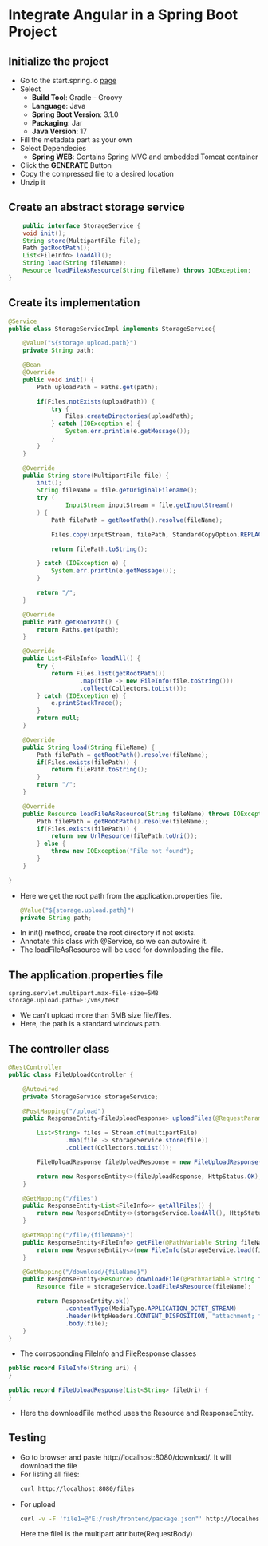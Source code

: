 # Integrate Angular in a Spring Boot Project

## Initialize the project
* Go to the start.spring.io [page](https://start.spring.io/ "spring boot project generator")
* Select
    * **Build Tool**: Gradle - Groovy
    * **Language**: Java
    * **Spring Boot Version**: 3.1.0
    * **Packaging**: Jar
    * **Java Version**: 17
* Fill the metadata part as your own
* Select Dependecies
    * **Spring WEB**: Contains Spring MVC and embedded Tomcat container
* Click the **GENERATE** Button
* Copy the compressed file to a desired location
* Unzip it

## Create an abstract storage service
```java
    public interface StorageService {
    void init();
    String store(MultipartFile file);
    Path getRootPath();
    List<FileInfo> loadAll();
    String load(String fileName);
    Resource loadFileAsResource(String fileName) throws IOException;
}
```
## Create its implementation
```java
@Service
public class StorageServiceImpl implements StorageService{

    @Value("${storage.upload.path}")
    private String path;

    @Bean
    @Override
    public void init() {
        Path uploadPath = Paths.get(path);

        if(Files.notExists(uploadPath)) {
            try {
                Files.createDirectories(uploadPath);
            } catch (IOException e) {
                System.err.println(e.getMessage());
            }
        }
    }

    @Override
    public String store(MultipartFile file) {
        init();
        String fileName = file.getOriginalFilename();
        try (
                InputStream inputStream = file.getInputStream()
        ) {
            Path filePath = getRootPath().resolve(fileName);

            Files.copy(inputStream, filePath, StandardCopyOption.REPLACE_EXISTING);

            return filePath.toString();

        } catch (IOException e) {
            System.err.println(e.getMessage());
        }

        return "/";
    }

    @Override
    public Path getRootPath() {
        return Paths.get(path);
    }

    @Override
    public List<FileInfo> loadAll() {
        try {
            return Files.list(getRootPath())
                    .map(file -> new FileInfo(file.toString()))
                    .collect(Collectors.toList());
        } catch (IOException e) {
            e.printStackTrace();
        }
        return null;
    }

    @Override
    public String load(String fileName) {
        Path filePath = getRootPath().resolve(fileName);
        if(Files.exists(filePath)) {
            return filePath.toString();
        }
        return "/";
    }

    @Override
    public Resource loadFileAsResource(String fileName) throws IOException {
        Path filePath = getRootPath().resolve(fileName);
        if(Files.exists(filePath)) {
            return new UrlResource(filePath.toUri());
        } else {
            throw new IOException("File not found");
        }
    }

}
```
* Here we get the root path from the application.properties file.
    ```java
    @Value("${storage.upload.path}")
    private String path;
    ```
* In init() method, create the root directory if not exists.
* Annotate this class with @Service, so we can autowire it.
* The loadFileAsResource will be used for downloading the file.

## The application.properties file
```properties
spring.servlet.multipart.max-file-size=5MB
storage.upload.path=E:/vms/test
```
* We can't upload more than 5MB size file/files.
* Here, the path is a standard windows path.

## The controller class
```java
@RestController
public class FileUploadController {

    @Autowired
    private StorageService storageService;

    @PostMapping("/upload")
    public ResponseEntity<FileUploadResponse> uploadFiles(@RequestParam("file1") MultipartFile[] multipartFile) {

        List<String> files = Stream.of(multipartFile)
                .map(file -> storageService.store(file))
                .collect(Collectors.toList());

        FileUploadResponse fileUploadResponse = new FileUploadResponse(files);

        return new ResponseEntity<>(fileUploadResponse, HttpStatus.OK);
    }

    @GetMapping("/files")
    public ResponseEntity<List<FileInfo>> getAllFiles() {
        return new ResponseEntity<>(storageService.loadAll(), HttpStatus.OK);
    }

    @GetMapping("/file/{fileName}")
    public ResponseEntity<FileInfo> getFile(@PathVariable String fileName) {
        return new ResponseEntity<>(new FileInfo(storageService.load(fileName)), HttpStatus.OK);
    }

    @GetMapping("/download/{fileName}")
    public ResponseEntity<Resource> downloadFile(@PathVariable String fileName) throws IOException {
        Resource file = storageService.loadFileAsResource(fileName);

        return ResponseEntity.ok()
                .contentType(MediaType.APPLICATION_OCTET_STREAM)
                .header(HttpHeaders.CONTENT_DISPOSITION, "attachment; filename=\"" + file.getFilename() + "\"")
                .body(file);
    }
}
```    
* The corrosponding FileInfo and FileResponse classes
```java
public record FileInfo(String uri) {
}
```

```java
public record FileUploadResponse(List<String> fileUri) {
}
```
* Here the downloadFile method uses the Resource and ResponseEntity.

## Testing
* Go to browser and paste http://localhost:8080/download/<File-name>. It will download the file
* For listing all files: 
    ```bash
    curl http://localhost:8080/files
    ```
* For upload
    ```bash
    curl -v -F 'file1=@"E:/rush/frontend/package.json"' http://localhost:8080/upload
    ```
    Here the file1 is the multipart attribute(RequestBody)